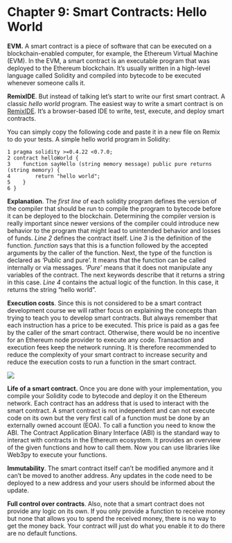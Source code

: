 # Chapter 9: Smart Contracts: Hello World

<dialog character="jellyfish">OK, you’ve received a lot of equipment; let’s make use of it! In the depth of Web3, we call this activity “to buidl”. The etymology of the letter inversion is quite funny if you like to wander.</dialog>

**EVM.** A smart contract is a piece of software that can be executed on a blockchain-enabled computer, for example, the Ethereum Virtual Machine (EVM). In the EVM, a smart contract is an executable program that was deployed to the Ethereum blockchain. It’s usually written in a high-level language called Solidity and compiled into bytecode to be executed whenever someone calls it.

**RemixIDE**. But instead of talking let’s start to write our first smart contract. A classic *hello world* program. The easiest way to write a smart contract is on [RemixIDE](http://remix.ethereum.org). It’s a browser-based IDE to write, test, execute, and deploy smart contracts.

You can simply copy the following code and paste it in a new file on Remix to do your tests. A simple hello world program in Solidity:

```Solidity
1 pragma solidity >=0.4.22 <0.7.0;
2 contract helloWorld { 
3    function sayHello (string memory message) public pure returns (string memory) { 
4        return "hello world";
5    }
6 }
```

**Explanation**. The *first line* of each solidity program defines the version of the compiler that should be run to compile the program to bytecode before it can be deployed to the blockchain. Determining the compiler version is really important since newer versions of the compiler could introduce new behavior to the program that might lead to unintended behavior and losses of funds. *Line 2* defines the contract itself. Line *3* is the definition of the function. *function* says that this is a function followed by the accepted arguments by the caller of the function. Next, the type of the function is declared as ‘Public and pure’. It means that the function can be called internally or via messages. *‘Pure’* means that it does not manipulate any variables of the contract. The next keywords describe that it returns a string in this case. *Line 4* contains the actual logic of the function. In this case, it returns the string “hello world”.

**Execution costs**. Since this is not considered to be a smart contract development course we will rather focus on explaining the concepts than trying to teach you to develop smart contracts. But always remember that each instruction has a price to be executed. This price is paid as a gas fee by the caller of the smart contract. Otherwise, there would be no incentive for an Ethereum node provider to execute any code. Transaction and execution fees keep the network running. It is therefore recommended to reduce the complexity of your smart contract to increase security and reduce the execution costs to run a function in the smart contract.

<img src="/images/chapter9_0.png" />

**Life of a smart contract.** Once you are done with your implementation, you compile your Solidity code to bytecode and deploy it on the Ethereum network. Each contract has an address that is used to interact with the smart contract. A smart contract is not independent and can not execute code on its own but the very first call of a function must be done by an externally owned account (EOA). To call a function you need to know the ABI. The Contract Application Binary Interface (ABI) is the standard way to interact with contracts in the Ethereum ecosystem. It provides an overview of the given functions and how to call them. Now you can use libraries like Web3py to execute your functions.

**Immutability**. The smart contract itself can’t be modified anymore and it can’t be moved to another address. Any updates in the code need to be deployed to a new address and your users should be informed about the update.

**Full control over contracts**. Also, note that a smart contract does not provide any logic on its own. If you only provide a function to receive money but none that allows you to spend the received money, there is no way to get the money back. Your contract will just do what you enable it to do there are no default functions.
